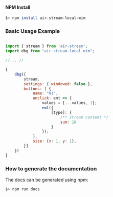 #### NPM Install 
   
   ```sh
   $> npm install air-stream-local-mim
   ```
   
   ### Basic Usage Example ###
   
   ```js
   
   import { stream } from 'air-stream';
   import dbg from "air-stream-local-mim";
   
   //... //
   
   {
       dbg({
           stream,
           settings: { windowed: false },
           buttons: [ {
               name: "01",
               onclick: emt => {
                   values = [...values, 1];
                   emt({
                       [type]: {
                           /** stream content */
                           sum: 10
                       }
                   });
               },
               size: {x: 1, y: 1},
           }]
       })
   }
   
   ```
   
   ### How to generate the documentation ###
   
   The docs can be generated using npm:
   
   ```sh
   $> npm run docs
   ```